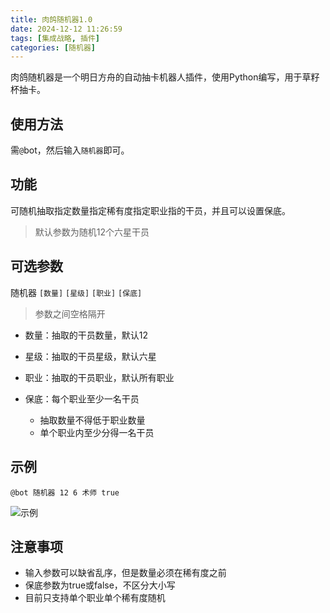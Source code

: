```yaml
---
title: 肉鸽随机器1.0
date: 2024-12-12 11:26:59
tags: [集成战略, 插件]
categories: [随机器]
---
```


肉鸽随机器是一个明日方舟的自动抽卡机器人插件，使用Python编写，用于草籽杯抽卡。

<!-- more -->

## 使用方法

需```@```bot，然后输入```随机器```即可。

## 功能

可随机抽取指定数量指定稀有度指定职业指的干员，并且可以设置保底。
> 默认参数为随机12个六星干员

## 可选参数

随机器 ```[数量]``` ```[星级]``` ```[职业]``` ```[保底]```
> 参数之间空格隔开

- 数量：抽取的干员数量，默认12

- 星级：抽取的干员星级，默认六星

- 职业：抽取的干员职业，默认所有职业

- 保底：每个职业至少一名干员
  - 抽取数量不得低于职业数量
  - 单个职业内至少分得一名干员

## 示例

```(text)
@bot 随机器 12 6 术师 true
```

![示例](../../resource/实例1.png)

## 注意事项

- 输入参数可以缺省乱序，但是数量必须在稀有度之前
- 保底参数为true或false，不区分大小写
- 目前只支持单个职业单个稀有度随机
